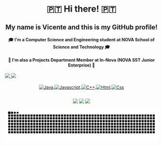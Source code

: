 <h1 align="center">🇵🇹 Hi there! 🇵🇹</h1>
<h2 align="center">My name is <span>Vicente</span> and this is my GitHub profile!</h2>
<h4 align="center">🎓 I'm a Computer Science and Engineering student at NOVA School of Science and Technology 🎓</h4>
<h4 align="center">🔭 I'm also a Projects Department Member at In-Nova (NOVA SST Junior Enterprise) 🔭</h4>

<div>
  <a href="https://github.com/vicenters1">
  <img height="180em" src="https://github-readme-stats.vercel.app/api?username=vicenters1&show_icons=true&theme=dark&include_all_commits=true&count_private=true"/>
  <img height="180em" src="https://github-readme-stats.vercel.app/api/top-langs/?username=vicenters1&layout=compact&langs_count=7&theme=dark"/>
</div>
<div style="display: inline_block" align="center"><br>
  <img align="center" alt="Java" height="45" width="45" src="https://cdn.jsdelivr.net/gh/devicons/devicon/icons/java/java-original.svg">
  <img align="center" alt="Javascript" height="45" width="45" src="https://cdn.jsdelivr.net/gh/devicons/devicon/icons/javascript/javascript-plain.svg">
  <img align="center" alt="C++" height="45" width="45" src="https://cdn.jsdelivr.net/gh/devicons/devicon/icons/cplusplus/cplusplus-original.svg">
  <img align="center" alt="Html" height="45" width="45" src="https://cdn.jsdelivr.net/gh/devicons/devicon/icons/html5/html5-original.svg">
  <img align="center" alt="Css" height="45" width="45" src="https://cdn.jsdelivr.net/gh/devicons/devicon/icons/css3/css3-original.svg">
</div>
  
  ##
 
<div align="center"> 
  <a href="https://instagram.com/vicenters10" target="_blank"><img src="https://img.shields.io/badge/-Instagram-%23E4405F?style=for-the-badge&logo=instagram&logoColor=white" target="_blank"></a>
  <a href = "mailto:vm.santos@campus.fct.unl.pt"><img src="https://img.shields.io/badge/-Gmail-%23333?style=for-the-badge&logo=gmail&logoColor=white" target="_blank"></a>
  <a href="https://www.linkedin.com/in/vicenters1" target="_blank"><img src="https://img.shields.io/badge/-LinkedIn-%230077B5?style=for-the-badge&logo=linkedin&logoColor=white" target="_blank"></a> 
 
  ![Snake animation](https://github.com/vicenters1/vicenters1/blob/output/github-contribution-grid-snake.svg)
</div>
  
